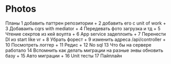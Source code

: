 # Photos

Планы
    1 добавить паттрен репозитории  +
    2 добавить его с unit of work  + 
    3 Добаваить cqrs with mediator +
    4 Передевать фото загрузка и тд +
    5 Чтение секртов из кей воулта + 
    6 App service  задеплоить + 
    7 Перенести DI из start like vr + 
    8 Убрать форест + 
    9 изменить адреса /api/controller + 
    10 Посмотреть логгер +
    11 Редис +
    12 No sql 
    13 Что бы на сервере работало
    14 Вспомнить как делать миграции на разные энвы обновить базу + 
    15 Авто миграции +
    16 Unit  тесты
    17 Пайплайн


    
   